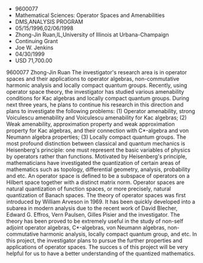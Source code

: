 
* 9600077
* Mathematical Sciences: Operator Spaces and Amenabilities
* DMS,ANALYSIS PROGRAM
* 05/15/1996,02/06/1998
* Zhong-Jin Ruan,IL,University of Illinois at Urbana-Champaign
* Continuing Grant
* Joe W. Jenkins
* 04/30/1999
* USD 71,700.00

9600077 Zhong-Jin Ruan The investigator's research area is in operator spaces
and their applications to operator algebras, non-commutative harmonic analysis
and locally compact quantum groups. Recently, using operator space theory, the
investigator has studied various amenability conditions for Kac algebras and
locally compact quantum groups. During next three years, he plans to continue
his research in this direction and plans to investigate the following problems:
(1) Operator amenability, strong Voiculescu amenability and Voiculescu
amenability for Kac algebras; (2) Weak amenability, approximation property and
weak approximation property for Kac algebras, and their connection with
C*-algebra and von Neumann algebra properties; (3) Locally compact quantum
groups. The most profound distinction between classical and quantum mechanics is
Heisenberg's principle: one must represent the basic variables of physics by
operators rather than functions. Motivated by Heisenberg's principle,
mathematicians have investigated the quantization of certain areas of
mathematics such as topology, differential geometry, analysis, probability and
etc. An operator space is defined to be a subspace of operators on a Hilbert
space together with a distinct matrix norm. Operator spaces are natural
quantization of function spaces, or more precisely, natural quantization of
Banach spaces. The theory of operator spaces was first introduced by William
Arveson in 1969. It has been quickly developed into a subarea in modern analysis
due to the recent work of David Blecher, Edward G. Effros, Vern Paulsen, Gilles
Pisier and the investigator. The theory has been proved to be extremely useful
in the study of non-self adjoint operator algebras, C*-algebras, von Neumann
algebras, non-commutative harmonic analysis, locally compact quantum group, and
etc. In this project, the investigator plans to pursue the further properties
and applications of operator spaces. The succes s of this project will be very
helpful for us to have a better understanding of the quantized mathematics.
